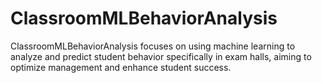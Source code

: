 # ClassroomMLBehaviorAnalysis
ClassroomMLBehaviorAnalysis focuses on using machine learning to analyze and predict student behavior specifically in exam halls, aiming to optimize management and enhance student success.
